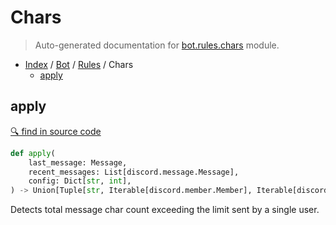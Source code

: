 # Chars

> Auto-generated documentation for [bot.rules.chars](https://github.com/python-discord/bot/blob/master/bot/rules/chars.py) module.

- [Index](../../README.md#modules) / [Bot](../index.md#bot) / [Rules](index.md#rules) / Chars
  - [apply](#apply)

## apply

[🔍 find in source code](https://github.com/python-discord/bot/blob/master/bot/rules/chars.py#L6)

```python
def apply(
    last_message: Message,
    recent_messages: List[discord.message.Message],
    config: Dict[str, int],
) -> Union[Tuple[str, Iterable[discord.member.Member], Iterable[discord.message.Message]], NoneType]
```

Detects total message char count exceeding the limit sent by a single user.
